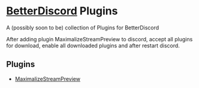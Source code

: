 # [BetterDiscord](https://github.com/BetterDiscord/BetterDiscord) Plugins

A (possibly soon to be) collection of Plugins for BetterDiscord

After adding plugin MaximalizeStreamPreview to discord, accept all plugins for download, enable all downloaded plugins and after restart discord.

## Plugins
 - [MaximalizeStreamPreview](https://github.com/filyyyp/BetterDiscordPlugins/tree/main/MaximalizeStreamPreview)
